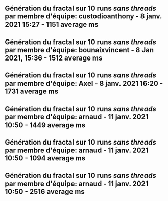 Génération du fractal sur 10 runs *sans threads* par membre d'équipe: 
custodioanthony - 8 janv. 2021 15:27 - 1151 average ms
-------------------------------------------------------------------------
Génération du fractal sur 10 runs *sans threads* par membre d'équipe: 
bounaixvincent - 8 Jan 2021, 15:36 - 1512 average ms
-------------------------------------------------------------------------
Génération du fractal sur 10 runs *sans threads* par membre d'équipe: 
Axel - 8 janv. 2021 16:20 - 1731 average ms
-------------------------------------------------------------------------
Génération du fractal sur 10 runs *sans threads* par membre d'équipe: 
arnaud - 11 janv. 2021 10:50 - 1449 average ms
-------------------------------------------------------------------------
Génération du fractal sur 10 runs *sans threads* par membre d'équipe: 
arnaud - 11 janv. 2021 10:50 - 1094 average ms
-------------------------------------------------------------------------
Génération du fractal sur 10 runs *sans threads* par membre d'équipe: 
arnaud - 11 janv. 2021 10:50 - 2516 average ms
-------------------------------------------------------------------------
